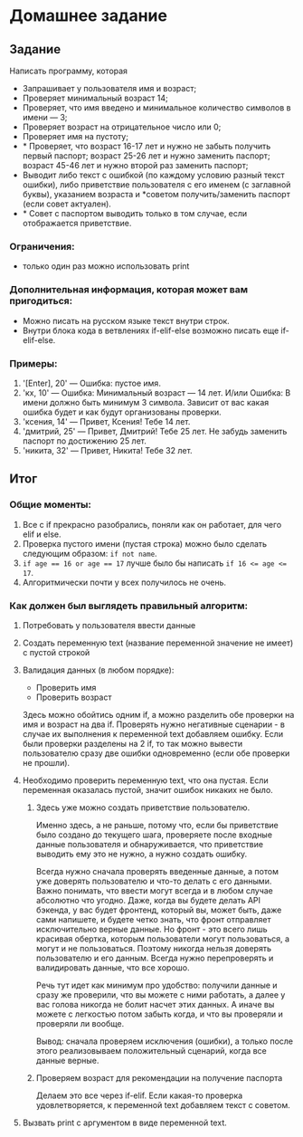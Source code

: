 # Домашнее задание

## Задание

Написать программу, которая

- Запрашивает у пользователя имя и возраст;
- Проверяет минимальный возраст 14;
- Проверяет, что имя введено и минимальное количество символов в имени — 3;
- Проверяет возраст на отрицательное число или 0;
- Проверяет имя на пустоту;
- \* Проверяет, что возраст 16-17 лет и нужно не забыть получить первый паспорт; возраст 25-26 лет и нужно заменить
  паспорт; возраст 45-46 лет и нужно второй раз заменить паспорт;
- Выводит либо текст с ошибкой (по каждому условию разный текст ошибки), либо приветствие пользователя с его именем (с
  заглавной буквы), указанием возраста и *советом получить/заменить паспорт (если совет актуален).
- \* Совет с паспортом выводить только в том случае, если отображается приветствие.

### Ограничения:

- только один раз можно использовать print

### Дополнительная информация, которая может вам пригодиться:

- Можно писать на русском языке текст внутри строк.
- Внутри блока кода в ветвлениях if-elif-else возможно писать еще if-elif-else.

### Примеры:

1. '[Enter], 20' — Ошибка: пустое имя.
2. 'кх, 10' — Ошибка: Минимальный возраст — 14 лет. И/или Ошибка: В имени должно быть минимум 3 символа. Зависит от вас
   какая ошибка будет и как будут организованы проверки.
3. 'ксения, 14' — Привет, Ксения! Тебе 14 лет.
4. 'дмитрий, 25' — Привет, Дмитрий! Тебе 25 лет. Не забудь заменить паспорт по достижению 25 лет.
5. 'никита, 32' — Привет, Никита! Тебе 32 лет.

## Итог

### Общие моменты:

1. Все с if прекрасно разобрались, поняли как он работает, для чего elif и else.
2. Проверка пустого имени (пустая строка) можно было сделать следующим образом: `if not name`.
3. `if age == 16 or age == 17` лучше было бы написать `if 16 <= age <= 17`.
4. Алгоритмически почти у всех получилось не очень.

### Как должен был выглядеть правильный алгоритм:

1. Потребовать у пользователя ввести данные
2. Создать переменную text (название переменной значение не имеет) с пустой строкой
3. Валидация данных (в любом порядке):
    - Проверить имя
    - Проверить возраст

   Здесь можно обойтись одним if, а можно разделить обе проверки на имя и возраст на два if. Проверять нужно негативные
   сценарии - в случае их выполнения к переменной text добавляем ошибку. Если были проверки разделены на 2 if, то так
   можно вывести пользователю сразу две ошибки одновременно (если обе проверки не прошли).

4. Необходимо проверить переменную text, что она пустая. Если переменная оказалась пустой, значит ошибок никаких не
   было.
    1. Здесь уже можно создать приветствие пользователю.

       Именно здесь, а не раньше, потому что, если бы приветствие было создано до текущего шага, проверяете после
       входные данные пользователя и обнаруживается, что приветствие выводить ему это не нужно, а нужно создать ошибку.

       Всегда нужно сначала проверять введенные данные, а потом уже доверять пользователю и что-то делать с его данными.
       Важно понимать, что ввести могут всегда и в любом случае абсолютно что угодно. Даже, когда вы будете делать API
       бэкенда, у вас будет фронтенд, который вы, может быть, даже сами напишете, и будете четко знать, что фронт
       отправляет исключительно верные данные. Но фронт - это всего лишь красивая обертка, которым пользователи могут
       пользоваться, а могут и не пользоваться. Поэтому никогда нельзя доверять пользователю и его данным. Всегда нужно
       перепроверять и валидировать данные, что все хорошо.

       Речь тут идет как минимум про удобство: получили данные и сразу же проверили, что вы можете с ними работать, а
       далее у вас голова никогда не болит насчет этих данных. А иначе вы можете с легкостью потом забыть когда, и что
       вы проверяли и проверяли ли вообще.

       Вывод: сначала проверяем исключения (ошибки), а только после этого реализовываем положительный сценарий, когда
       все данные верные.

    2. Проверяем возраст для рекомендации на получение паспорта

       Делаем это все через if-elif. Если какая-то проверка удовлетворяется, к переменной text добавляем текст с
       советом.

5. Вызвать print с аргументом в виде переменной text.
